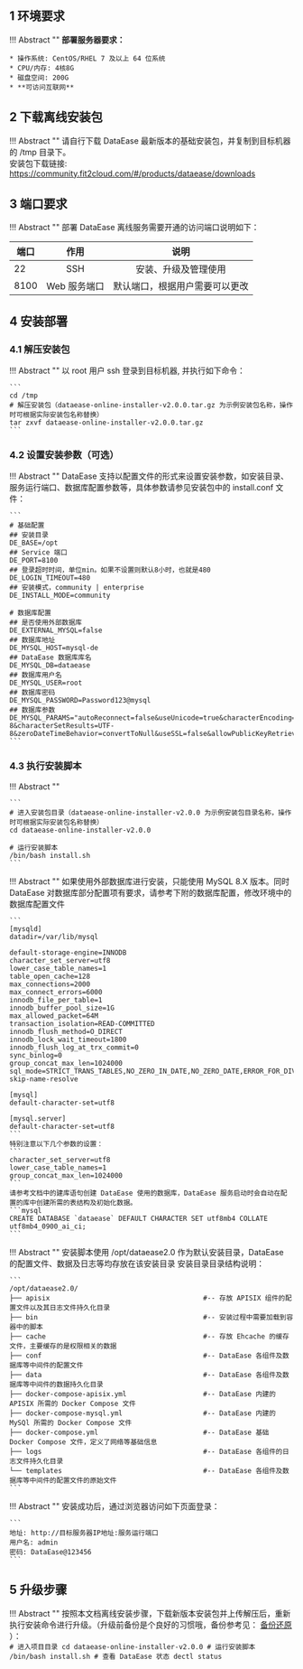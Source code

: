 ## 1 环境要求

!!! Abstract ""
    **部署服务器要求：**

    * 操作系统: CentOS/RHEL 7 及以上 64 位系统
    * CPU/内存: 4核8G
    * 磁盘空间: 200G
    * **可访问互联网**

## 2 下载离线安装包

!!! Abstract ""
    请自行下载 DataEase 最新版本的基础安装包，并复制到目标机器的 /tmp 目录下。  
    安装包下载链接: https://community.fit2cloud.com/#/products/dataease/downloads

## 3 端口要求

!!! Abstract ""
    部署 DataEase 离线服务需要开通的访问端口说明如下：

| 端口   |    作用    |       说明        |
|------|:--------:|:---------------:|
| 22   |   SSH    |   安装、升级及管理使用    |
| 8100 | Web 服务端口 | 默认端口，根据用户需要可以更改 |

## 4 安装部署



### 4.1  解压安装包

!!! Abstract ""
    以 root 用户 ssh 登录到目标机器, 并执行如下命令：

    ``` 
    cd /tmp
    # 解压安装包（dataease-online-installer-v2.0.0.tar.gz 为示例安装包名称，操作时可根据实际安装包名称替换）
    tar zxvf dataease-online-installer-v2.0.0.tar.gz
    ```

### 4.2  设置安装参数（可选）

!!! Abstract ""
    DataEase 支持以配置文件的形式来设置安装参数，如安装目录、服务运行端口、数据库配置参数等，具体参数请参见安装包中的 install.conf 文件：

    ```
    # 基础配置
    ## 安装目录
    DE_BASE=/opt
    ## Service 端口
    DE_PORT=8100
    ## 登录超时时间，单位min。如果不设置则默认8小时，也就是480
    DE_LOGIN_TIMEOUT=480
    ## 安装模式，community | enterprise
    DE_INSTALL_MODE=community

    # 数据库配置
    ## 是否使用外部数据库
    DE_EXTERNAL_MYSQL=false
    ## 数据库地址
    DE_MYSQL_HOST=mysql-de
    ## DataEase 数据库库名
    DE_MYSQL_DB=dataease
    ## 数据库用户名
    DE_MYSQL_USER=root
    ## 数据库密码
    DE_MYSQL_PASSWORD=Password123@mysql
    ## 数据库参数
    DE_MYSQL_PARAMS="autoReconnect=false&useUnicode=true&characterEncoding=UTF-8&characterSetResults=UTF-8&zeroDateTimeBehavior=convertToNull&useSSL=false&allowPublicKeyRetrieval=true"
    ```

### 4.3  执行安装脚本

!!! Abstract ""

	```
    # 进入安装包目录（dataease-online-installer-v2.0.0 为示例安装包目录名称，操作时可根据实际安装包名称替换）
    cd dataease-online-installer-v2.0.0

    # 运行安装脚本
    /bin/bash install.sh
	```

!!! Abstract ""
    如果使用外部数据库进行安装，只能使用 MySQL 8.X 版本。同时 DataEase 对数据库部分配置项有要求，请参考下附的数据库配置，修改环境中的数据库配置文件  

    ```
    [mysqld]
    datadir=/var/lib/mysql

    default-storage-engine=INNODB
    character_set_server=utf8
    lower_case_table_names=1
    table_open_cache=128
    max_connections=2000
    max_connect_errors=6000
    innodb_file_per_table=1
    innodb_buffer_pool_size=1G
    max_allowed_packet=64M
    transaction_isolation=READ-COMMITTED
    innodb_flush_method=O_DIRECT
    innodb_lock_wait_timeout=1800
    innodb_flush_log_at_trx_commit=0
    sync_binlog=0
    group_concat_max_len=1024000
    sql_mode=STRICT_TRANS_TABLES,NO_ZERO_IN_DATE,NO_ZERO_DATE,ERROR_FOR_DIVISION_BY_ZERO,NO_ENGINE_SUBSTITUTION
    skip-name-resolve

    [mysql]
    default-character-set=utf8

    [mysql.server]
    default-character-set=utf8
    ```
    特别注意以下几个参数的设置：
    ```
    character_set_server=utf8
    lower_case_table_names=1
    group_concat_max_len=1024000
    ```
    请参考文档中的建库语句创建 DataEase 使用的数据库，DataEase 服务启动时会自动在配置的库中创建所需的表结构及初始化数据。
    ```mysql
    CREATE DATABASE `dataease` DEFAULT CHARACTER SET utf8mb4 COLLATE utf8mb4_0900_ai_ci;
    ```

!!! Abstract ""
    安装脚本使用 /opt/dataease2.0 作为默认安装目录，DataEase 的配置文件、数据及日志等均存放在该安装目录
    安装目录目录结构说明：

    ```
    /opt/dataease2.0/
    ├── apisix                                      #-- 存放 APISIX 组件的配置文件以及其日志文件持久化目录
    ├── bin                                         #-- 安装过程中需要加载到容器中的脚本
    ├── cache                                       #-- 存放 Ehcache 的缓存文件，主要缓存的是权限相关的数据
    ├── conf                                        #-- DataEase 各组件及数据库等中间件的配置文件
    ├── data                                        #-- DataEase 各组件及数据库等中间件的数据持久化目录
    ├── docker-compose-apisix.yml                   #-- DataEase 内建的 APISIX 所需的 Docker Compose 文件
    ├── docker-compose-mysql.yml                    #-- DataEase 内建的 MySQl 所需的 Docker Compose 文件
    ├── docker-compose.yml                          #-- DataEase 基础 Docker Compose 文件，定义了网络等基础信息
    ├── logs                                        #-- DataEase 各组件的日志文件持久化目录
    └── templates                                   #-- DataEase 各组件及数据库等中间件的配置文件的原始文件
    ```

!!! Abstract ""
    安装成功后，通过浏览器访问如下页面登录：
    
    ```
    地址: http://目标服务器IP地址:服务运行端口 
    用户名: admin
    密码: DataEase@123456
    ```

## 5 升级步骤
!!! Abstract ""
    按照本文档离线安装步骤，下载新版本安装包并上传解压后，重新执行安装命令进行升级。（升级前备份是个良好的习惯哦，备份参考见： [备份还原](./installation/backup_faq.md) ）：  
    ```
    # 进入项目目录
    cd dataease-online-installer-v2.0.0
    # 运行安装脚本
    /bin/bash install.sh
    # 查看 DataEase 状态
    dectl status
    ```
